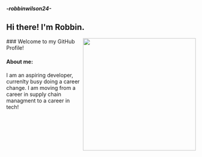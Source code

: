 ##### -robbinwilson24-

## Hi there! I'm Robbin.
<img src="https://as1.ftcdn.net/v2/jpg/02/35/28/52/1000_F_235285214_3OaXpNhgb6IaiYFWezp1ESoTyXfj92K2.jpg" width="300" align="right">
### Welcome to my GitHub Profile!

#### About me:
I am an aspiring developer, currenlty busy doing a career change. I am moving from a career in supply chain managment to a career in tech!
